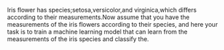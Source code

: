Iris flower has species;setosa,versicolor,and virginica,which differs according to their measurements.Now assume that you have the measurements of the iris flowers according to their species, and here your task is to train  a machine learning model that can learn from the measurements of the iris species and classify the.
